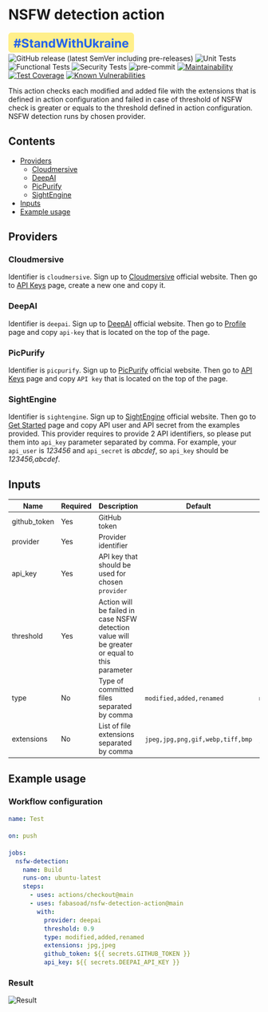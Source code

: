 # NSFW detection action

[![Stand With Ukraine](https://raw.githubusercontent.com/vshymanskyy/StandWithUkraine/main/badges/StandWithUkraine.svg)](https://stand-with-ukraine.pp.ua)
![GitHub release (latest SemVer including pre-releases)](https://img.shields.io/github/v/release/fabasoad/nsfw-detection-action?include_prereleases)
![Unit Tests](https://github.com/fabasoad/nsfw-detection-action/workflows/Unit%20Tests/badge.svg)
![Functional Tests](https://github.com/fabasoad/nsfw-detection-action/workflows/Functional%20Tests/badge.svg)
![Security Tests](https://github.com/fabasoad/nsfw-detection-action/workflows/Security%20Tests/badge.svg)
![pre-commit](https://github.com/fabasoad/nsfw-detection-action/actions/workflows/pre-commit.yml/badge.svg)
[![Maintainability](https://api.codeclimate.com/v1/badges/4b83792aebf367a33f6c/maintainability)](https://codeclimate.com/github/fabasoad/nsfw-detection-action/maintainability)
[![Test Coverage](https://api.codeclimate.com/v1/badges/4b83792aebf367a33f6c/test_coverage)](https://codeclimate.com/github/fabasoad/nsfw-detection-action/test_coverage)
[![Known Vulnerabilities](https://snyk.io/test/github/fabasoad/nsfw-detection-action/badge.svg?targetFile=package.json)](https://snyk.io/test/github/fabasoad/nsfw-detection-action?targetFile=package.json)

This action checks each modified and added file with the extensions that is defined
in action configuration and failed in case of threshold of NSFW check is greater
or equals to the threshold defined in action configuration. NSFW detection runs
by chosen provider.

## Contents

- [Providers](#providers)
  - [Cloudmersive](#cloudmersive)
  - [DeepAI](#deepai)
  - [PicPurify](#picpurify)
  - [SightEngine](#sightengine)
- [Inputs](#inputs)
- [Example usage](#example-usage)

## Providers

### Cloudmersive

Identifier is `cloudmersive`. Sign up to [Cloudmersive](https://cloudmersive.com/)
official website. Then go to [API Keys](https://account.cloudmersive.com/keys)
page, create a new one and copy it.

### DeepAI

Identifier is `deepai`. Sign up to [DeepAI](https://deepai.org/) official website.
Then go to [Profile](https://deepai.org/dashboard/profile) page and copy `api-key`
that is located on the top of the page.

### PicPurify

Identifier is `picpurify`. Sign up to [PicPurify](https://www.picpurify.com/)
official website. Then go to [API Keys](https://www.picpurify.com/apikey.html)
page and copy `API key` that is located on the top of the page.

### SightEngine

Identifier is `sightengine`. Sign up to [SightEngine](https://sightengine.com/)
official website. Then go to [Get Started](https://dashboard.sightengine.com/getstarted)
page and copy API user and API secret from the examples provided. This provider
requires to provide 2 API identifiers, so please put them into `api_key` parameter
separated by comma. For example, your `api_user` is _123456_ and `api_secret` is
_abcdef_, so `api_key` should be _123456,abcdef_.

## Inputs

| Name         | Required | Description                                                                                   | Default                          | Possible values                  |
|--------------|----------|-----------------------------------------------------------------------------------------------|----------------------------------|----------------------------------|
| github_token | Yes      | GitHub token                                                                                  |                                  | &lt;String&gt;                   |
| provider     | Yes      | Provider identifier                                                                           |                                  | &lt;String&gt;                   |
| api_key      | Yes      | API key that should be used for chosen `provider`                                             |                                  | &lt;String&gt;                   |
| threshold    | Yes      | Action will be failed in case NSFW detection value will be greater or equal to this parameter |                                  | &lt;Float&gt;                    |
| type         | No       | Type of committed files separated by comma                                                    | `modified,added,renamed`         | `modified,added,renamed`         |
| extensions   | No       | List of file extensions separated by comma                                                    | `jpeg,jpg,png,gif,webp,tiff,bmp` | `jpeg,jpg,png,gif,webp,tiff,bmp` |

## Example usage

### Workflow configuration

```yaml
name: Test

on: push

jobs:
  nsfw-detection:
    name: Build
    runs-on: ubuntu-latest
    steps:
      - uses: actions/checkout@main
      - uses: fabasoad/nsfw-detection-action@main
        with:
          provider: deepai
          threshold: 0.9
          type: modified,added,renamed
          extensions: jpg,jpeg
          github_token: ${{ secrets.GITHUB_TOKEN }}
          api_key: ${{ secrets.DEEPAI_API_KEY }}
```

### Result

![Result](screenshot.png)
